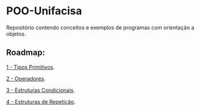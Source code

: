 # POO-Unifacisa
Repositório contendo conceitos e exemplos de programas com orientação a objetos.

## Roadmap:

[1 - Tipos Primitivos](conteudo/TiposPrimitivos.md).

[2 - Operadores](conteudo/Operadores.md).

[3 - Estruturas Condicionais](conteudo/EstruturasCondicionais.md).

[4 - Estruturas de Repetição](conteudo/EstruturasDeRepeticao.md).

